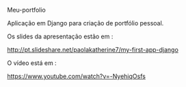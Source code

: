  Meu-portfolio

 Aplicação em Django para criação de portfólio pessoal.

Os slides da apresentação estão em :

http://pt.slideshare.net/paolakatherine7/my-first-app-django

O vídeo está em :

https://www.youtube.com/watch?v=-NyehiqOsfs
